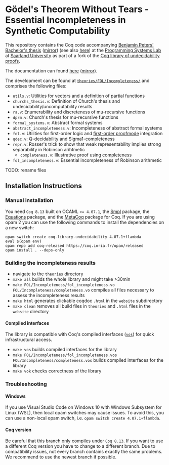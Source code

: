 # Gödel's Theorem Without Tears - Essential Incompleteness in Synthetic Computability

This repository contains the Coq code accompanying [Benjamin Peters' Bachelor's thesis](TODO) ([mirror](TODO)) (see also [here](TODO)) at the [Programming Systems Lab](TODO) at [Saarland University](TODO) as part of a fork of the [Coq library of undecidability proofs](TODO).

The documentation can found [here](TODO) ([mirror](TODO)).

The development can be found at [`theories/FOL/Incompleteness/`](TODO) and comprises the following files:
- `utils.v`: Utilities for vectors and a definition of partial functions
- `churchs_thesis.v`: Definition of Church's thesis and undecidability/uncomputability results
- `ra.v`: Enumerability and discreteness of mu-recursive functions
- `dprm.v`: Church's thesis for mu-recursive functions
- `formal_systems.v`: Abstract formal systems
- `abstract_incompleteness.v`: Incompleteness of abstract formal systems
- `fol.v`: Utilities for first-order logic and [first-order proofmode](TODO) integration 
- `qdec.v`: Q-decidability and Sigma1-completeness
- `repr.v`: Rosser's trick to show that weak representability implies strong separability in Robinson arihtmetic
    - `completeness.v`: Illustrative proof using completeness
- `fol_incompleteness.v`: Essential incompleteness of Robinson arithmetic

TODO: rename files



## Installation Instructions

### Manual installation

You need `Coq 8.13` built on OCAML `>= 4.07.1`, the [Smpl](https://github.com/uds-psl/smpl) package, the [Equations](https://mattam82.github.io/Coq-Equations/) package, and the [MetaCoq](https://metacoq.github.io/metacoq/) package for Coq. If you are using opam 2 you can use the following commands to install the dependencies on a new switch:

```
opam switch create coq-library-undecidability 4.07.1+flambda
eval $(opam env)
opam repo add coq-released https://coq.inria.fr/opam/released
opam install . --deps-only
```

### Building the incompleteness results

- navigate to the `theories` directory
- `make all` builds the whole library and might take >30min
- `make FOL/Incompleteness/fol_incompleteness.vo FOL/Incompleteness/completeness.vo` compiles all files necessary to assess the incompleteness results
- `make html` generates clickable coqdoc `.html` in the `website` subdirectory
- `make clean` removes all build files in `theories` and `.html` files in the `website` directory

#### Compiled interfaces

The library is compatible with Coq's compiled interfaces ([`vos`](https://coq.inria.fr/refman/practical-tools/coq-commands.html#compiled-interfaces-produced-using-vos)) for quick infrastructural access.

- `make vos` builds compiled interfaces for the library
- `make FOL/Incompleteness/fol_incompleteness.vos FOL/Incompleteness/completeness.vos` builds compiled interfaces for the library
- `make vok` checks correctness of the library 

### Troubleshooting

#### Windows

If you use Visual Studio Code on Windows 10 with Windows Subsystem for Linux (WSL), then local opam switches may cause issues.
To avoid this, you can use a non-local opam switch, i.e. `opam switch create 4.07.1+flambda`.

#### Coq version

Be careful that this branch only compiles under `Coq 8.13`. If you want to use a different Coq version you have to change to a different branch.
Due to compatibility issues, not every branch contains exactly the same problems. 
We recommend to use the newest branch if possible.

